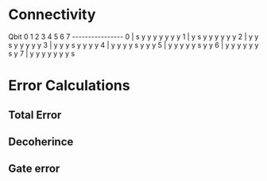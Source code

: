 # Connectivity
Qbit   0 1 2 3 4 5 6 7
      ----------------
0 |   s y y y y y y y
1 |   y s y y y y y y
2 |   y y s y y y y y
3 |   y y y s y y y y
4 |   y y y y s y y y
5 |   y y y y y s y y
6 |   y y y y y y s y
7 |   y y y y y y y s

# Error Calculations

## Total Error

## Decoherince

## Gate error